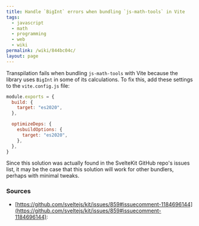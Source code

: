 ```yaml
---
title: Handle `BigInt` errors when bundling `js-math-tools` in Vite
tags:
  - javascript
  - math
  - programming
  - web
  - wiki
permalink: /wiki/844bc04c/
layout: page
---
```


Transpilation fails when bundling `js-math-tools` with Vite because the library uses `BigInt` in some of its calculations. To fix this, add these settings to the `vite.config.js` file:

```js
module.exports = {
  build: {
    target: "es2020",
  },

  optimizeDeps: {
    esbuildOptions: {
      target: "es2020",
    },
  },
}
```

Since this solution was actually found in the SvelteKit GitHub repo's issues list, it may be the case that this solution will work for other bundlers, perhaps with minimal tweaks.

### Sources

- [https://github.com/sveltejs/kit/issues/859#issuecomment-1184696144](https://github.com/sveltejs/kit/issues/859#issuecomment-1184696144):
